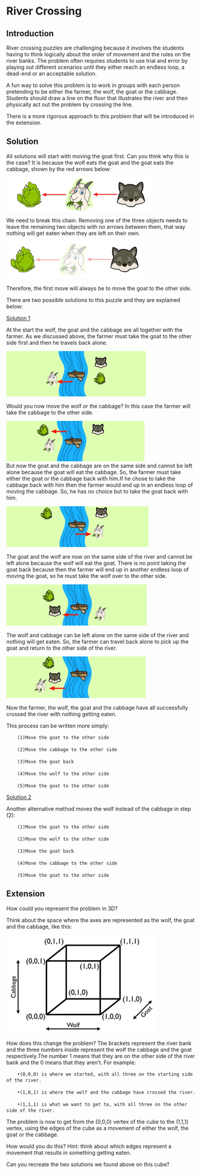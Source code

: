 # River Crossing

## Introduction  

River crossing puzzles are challenging because it involves the students having to think logically about the order of movement and the rules on the river banks. The problem often requires students to use trial and error by playing out different scenarios until they either reach an endless loop, a dead-end or an acceptable solution.  

A fun way to solve this problem is to work in groups with each person pretending to be either the farmer,
the wolf, the goat or the cabbage. Students should draw a line on the floor that illustrates the river and then physically act out the problem by crossing the line.  

There is a more rigorous approach to this problem that will be introduced in the extension.



## Solution  

All solutions will start with moving the goat first. Can you think why this is the case? It is because the wolf eats the goat and the goat eats the cabbage, shown by the red arrows below:  

![](../../images/river-crossing-2.png)  

We need to break this chain. Removing one of the three objects needs to leave the remaining two objects with no arrows between them, that way nothing will get eaten when they are left on their own.  

![](../../images/river-crossing-3.png)

Therefore, the first move will always be to move the goat to the other side.  

There are two possible solutions to this puzzle and they are explained below:  

<ins>Solution 1<Ins>  

At the start the wolf, the goat and the cabbage are all together with the farmer. As we discussed above, the farmer must take the goat to the other side first and then he travels back alone.   

![](../../images/river-crossing-4.png)  

Would you now move the wolf or the cabbage? In this case the farmer will take the cabbage to the other
side.  

![](../../images/river-crossing-5.png)  
But now the goat and the cabbage are on the same side and cannot be left alone because the goat will eat the cabbage. So, the farmer must take either the goat or the cabbage back with him.If he chose to take the cabbage back with him then the farmer would end up in an endless loop of moving the cabbage. So, he has no choice but to take the goat back with him. 

![](../../images/river-crossing-6.png) 

The goat and the wolf are now on the same side of the river and cannot be left alone because the wolf will eat the goat. There is no point taking the goat back because then the farmer will end up in another endless loop of moving the goat, so he must take the wolf over to the other side.  

![](../../images/river-crossing-7.png) 

The wolf and cabbage can be left alone on the same side of the river and nothing will get eaten. So, the farmer can travel back alone to pick up the goat and return to the other side of the river.  

![](../../images/river-crossing-8.png) 


Now the farmer, the wolf, the goat and the cabbage have all successfully crossed the river with nothing getting eaten.  

This process can be written more simply:  

        (1)Move the goat to the other side  

        (2)Move the cabbage to the other side  

        (3)Move the goat back  

        (4)Move the wolf to the other side  

        (5)Move the goat to the other side   


<ins>Solution 2<Ins>  

Another alternative method moves the wolf instead of the cabbage in step (2):  

        (1)Move the goat to the other side  

        (2)Move the wolf to the other side    

        (3)Move the goat back   

        (4)Move the cabbage to the other side    
        
        (5)Move the goat to the other side
 
## Extension  

How could you represent the problem in 3D?  

Think about the space where the axes are represented as the wolf, the goat and the cabbage, like this:  

![](../../images/river-crossing-9.png)  

How does this change the problem? The brackets represent the river bank and the three numbers inside represent the wolf the cabbage and the goat respectively.The number 1 means that they are on the other side of the river bank and the 0 means that they aren’t. For example:  

        •(0,0,0) is where we started, with all three on the starting side of the river.  

        •(1,0,1) is where the wolf and the cabbage have crossed the river.  

        •(1,1,1) is what we want to get to, with all three on the other side of the river. 


 

The problem is now to get from the (0,0,0) vertex of the cube to the (1,1,1) vertex, using the edges of the cube as a movement of either the wolf, the goat or the cabbage.  

How would you do this? Hint: think about which edges represent a movement that results in something getting eaten.  

Can you recreate the two solutions we found above on this cube?


